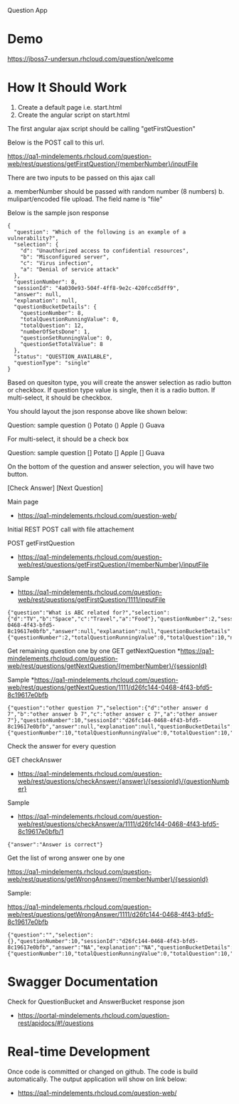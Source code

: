 Question App


Demo
=====
https://jboss7-undersun.rhcloud.com/question/welcome

How It Should Work
======

1. Create a default page i.e. start.html
2. Create the angular script on start.html 

The first angular ajax script should be calling "getFirstQuestion"

Below is the POST call to this url.

https://qa1-mindelements.rhcloud.com/question-web/rest/questions/getFirstQuestion/{memberNumber}/inputFile

There are two inputs to be passed on this ajax call

a. memberNumber should be passed with random number (8 numbers)
b. mulipart/encoded file upload. The field name is "file"

Below is the sample json response

```
{
  "question": "Which of the following is an example of a vulnerability?",
  "selection": {
    "d": "Unauthorized access to confidential resources",
    "b": "Misconfigured server",
    "c": "Virus infection",
    "a": "Denial of service attack"
  },
  "questionNumber": 8,
  "sessionId": "4a030e93-504f-4ff8-9e2c-420fccd5dff9",
  "answer": null,
  "explanation": null,
  "questionBucketDetails": {
    "questionNumber": 8,
    "totalQuestionRunningValue": 0,
    "totalQuestion": 12,
    "numberOfSetsDone": 1,
    "questionSetRunningValue": 0,
    "questionSetTotalValue": 8
  },
  "status": "QUESTION_AVAILABLE",
  "questionType": "single"
}
```
Based on quesiton type, you will create the answer selection as radio button or checkbox. If question type value is single, then it is a radio button. If multi-select, it should be checkbox.

You should layout the json response above like shown below:

Question: sample question
() Potato
() Apple
() Guava

For multi-select, it should be a check box


Question: sample question
[] Potato
[] Apple
[] Guava


On the bottom of the question and answer selection, you will have two button.

[Check Answer] [Next Question]








Main page

* https://qa1-mindelements.rhcloud.com/question-web/

Initial REST POST call with file attachement

POST getFirstQuestion

* https://qa1-mindelements.rhcloud.com/question-web/rest/questions/getFirstQuestion/{memberNumber}/inputFile

Sample
* https://qa1-mindelements.rhcloud.com/question-web/rest/questions/getFirstQuestion/1111/inputFile

```
{"question":"What is ABC related for?","selection":{"d":"TV","b":"Space","c":"Travel","a":"Food"},"questionNumber":2,"sessionId":"d26fc144-0468-4f43-bfd5-8c19617e0bfb","answer":null,"explanation":null,"questionBucketDetails":{"questionNumber":2,"totalQuestionRunningValue":0,"totalQuestion":10,"numberOfSetsDone":1,"questionSetRunningValue":0,"questionSetTotalValue":8},"status":"QUESTION_AVAILABLE"}
```

Get remaining question one by one
GET getNextQuestion
*https://qa1-mindelements.rhcloud.com/question-web/rest/questions/getNextQuestion/{memberNumber}/{sessionId}

Sample
*https://qa1-mindelements.rhcloud.com/question-web/rest/questions/getNextQuestion/1111/d26fc144-0468-4f43-bfd5-8c19617e0bfb

```
{"question":"other question 7","selection":{"d":"other answer d 7","b":"other answer b 7","c":"other answer c 7","a":"other answer 7"},"questionNumber":10,"sessionId":"d26fc144-0468-4f43-bfd5-8c19617e0bfb","answer":null,"explanation":null,"questionBucketDetails":{"questionNumber":10,"totalQuestionRunningValue":0,"totalQuestion":10,"numberOfSetsDone":1,"questionSetRunningValue":1,"questionSetTotalValue":8},"status":"QUESTION_AVAILABLE"}
```

Check the answer for every question

GET checkAnswer

* https://qa1-mindelements.rhcloud.com/question-web/rest/questions/checkAnswer/{answer}/{sessionId}/{questionNumber}

Sample

* https://qa1-mindelements.rhcloud.com/question-web/rest/questions/checkAnswer/a/1111/d26fc144-0468-4f43-bfd5-8c19617e0bfb/1

```
{"answer":"Answer is correct"}
```

Get the list of wrong answer one by one

https://qa1-mindelements.rhcloud.com/question-web/rest/questions/getWrongAnswer/{memberNumber}/{sessionId}

Sample:

https://qa1-mindelements.rhcloud.com/question-web/rest/questions/getWrongAnswer/1111/d26fc144-0468-4f43-bfd5-8c19617e0bfb

```
{"question":"","selection":{},"questionNumber":10,"sessionId":"d26fc144-0468-4f43-bfd5-8c19617e0bfb","answer":"NA","explanation":"NA","questionBucketDetails":{"questionNumber":10,"totalQuestionRunningValue":0,"totalQuestion":10,"numberOfSetsDone":1,"questionSetRunningValue":1,"questionSetTotalValue":8},"status":"STATUS_NULL_QUESTIONS_NOT_ANSWERED"}
```

Swagger Documentation
==================

Check for QuestionBucket and AnswerBucket response json

* https://portal-mindelements.rhcloud.com/question-rest/apidocs/#!/questions
 

Real-time Development
======================

Once code is committed or changed on github. The code is build automatically. The output application will show on link below:

* https://qa1-mindelements.rhcloud.com/question-web/


 
